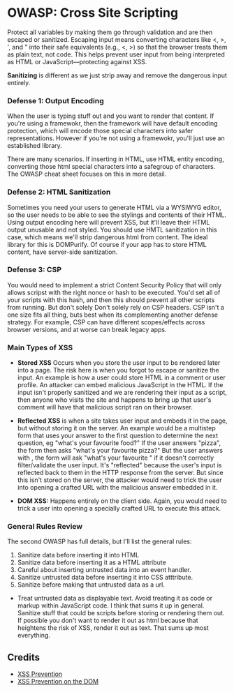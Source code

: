 # OWASP: Cross Site Scripting
Protect all variables by making them go through validation and are then escaped or sanitized. Escaping input means converting characters like <, >, ', and " into their safe equivalents (e.g., &lt;, &gt;) so that the browser treats them as plain text, not code. This helps prevent user input from being interpreted as HTML or JavaScript—protecting against XSS.

**Sanitizing** is different as we just strip away and remove the dangerous input entirely.

### Defense 1: Output Encoding
When the user is typing stuff out and you want to render that content. If you're using a framewokr, then the framework will have default encoding protection, which will encode those special characters into safer representations. However if you're not using a framewokr, you'll just use an established library.

There are many scenarios. If inserting in HTML, use HTML entity encoding, converting those html special characters into a safegroup of characters. The OWASP cheat sheet focuses on this in more detail.

### Defense 2: HTML Sanitization
Sometimes you need your users to generate HTML via a WYSIWYG editor, so the user needs to be able to see the stylings and contents of their HTML. Using output encoding here will prevent XSS, but it'll leave their HTML output unusable and not styled. You should use HMTL sanitization in this case, which means we'll strip dangerous html from content. The ideal library for this is DOMPurify. Of course if your app has to store HTML content, have server-side sanitization.

### Defense 3: CSP
You would need to implement a strict Content Security Policy that will only allows scripst with the right nonce or hash to be executed. You'd set all of your scripts with this hash, and then this should prevent all other scripts from running. But don't solely Don't solely rely on CSP headers. CSP isn't a one size fits all thing, buts best when its complementing another defense strategy. For example, CSP can have different scopes/effects across browser versions, and at worse can break legacy apps.

### Main Types of XSS
- **Stored XSS** Occurs when you store the user input to be rendered later into a page. The risk here is when you forgot to escape or sanitize the input. An example is how a user could store HTML in a comment or user profile. An attacker can embed malicious JavaScript in the HTML. If the input isn't properly sanitized and we are rendering their input as a script, then anyone who visits the site and happens to bring up that user's comment will have that malicious script ran on their browser.

- **Reflected XSS** is when a site takes user input and embeds it in the page, but without storing it on the server. An example would be a multistep form that uses your answer to the first question to determine the next question, eg "what's your favourite food?" If the user answers "pizza", the form then asks "what's your favourite pizza?" But the user answers with <insert malicious JavaScript>, the form will ask "what's your favourite <insert malicious JavaScript>" if it doesn't correctly filter/validate the user input. It's "reflected" because the user's input is reflected back to them in the HTTP response from the server. But since this isn't stored on the server, the attacker would need to trick the user into opening a crafted URL with the malicious answer embedded in it. 

- **DOM XSS:**  Happens entirely on the client side. Again, you would need to trick a user into opening a specially crafted URL to execute this attack. 

### General Rules Review
The second OWASP has full details, but I'll list the general rules:
1. Sanitize data before inserting it into HTML
2. Sanitize data before inserting it as a HTML attribute 
3. Careful about inserting untrusted data into an event handler.
4. Sanitize untrusted data before inserting it into CSS atttribute. 
5. Sanitize before making that untrusted data as a url.

- Treat untrusted data as displayable text. Avoid treating it as code or markup within JavaScript code.  I think that sums it up in general. Sanitize stuff that could be scripts before storing or rendering them out. If possible you don't want to render it out as html because that heightens the risk of XSS, render it out as text. That sums up most everything.


## Credits
- [XSS Prevention](https://cheatsheetseries.owasp.org/cheatsheets/Cross_Site_Scripting_Prevention_Cheat_Sheet.html)
- [XSS Prevention on the DOM](https://cheatsheetseries.owasp.org/cheatsheets/DOM_based_XSS_Prevention_Cheat_Sheet.html)